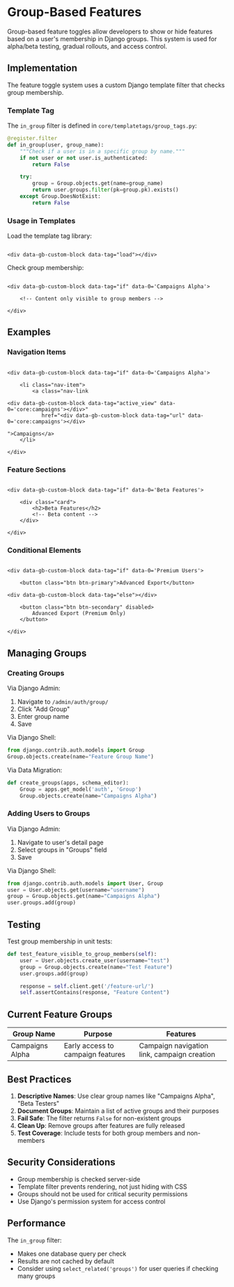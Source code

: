 # Group-Based Features

Group-based feature toggles allow developers to show or hide features based on a user's membership in Django groups. This system is used for alpha/beta testing, gradual rollouts, and access control.

## Implementation

The feature toggle system uses a custom Django template filter that checks group membership.

### Template Tag

The `in_group` filter is defined in `core/templatetags/group_tags.py`:

```python
@register.filter
def in_group(user, group_name):
    """Check if a user is in a specific group by name."""
    if not user or not user.is_authenticated:
        return False

    try:
        group = Group.objects.get(name=group_name)
        return user.groups.filter(pk=group.pk).exists()
    except Group.DoesNotExist:
        return False
```

### Usage in Templates

Load the template tag library:

```django

<div data-gb-custom-block data-tag="load"></div>

```

Check group membership:

```django

<div data-gb-custom-block data-tag="if" data-0='Campaigns Alpha'>

    <!-- Content only visible to group members -->

</div>

```

## Examples

### Navigation Items

```django

<div data-gb-custom-block data-tag="if" data-0='Campaigns Alpha'>

    <li class="nav-item">
        <a class="nav-link 

<div data-gb-custom-block data-tag="active_view" data-0='core:campaigns'></div>"
           href="<div data-gb-custom-block data-tag="url" data-0='core:campaigns'></div>

">Campaigns</a>
    </li>

</div>

```

### Feature Sections

```django

<div data-gb-custom-block data-tag="if" data-0='Beta Features'>

    <div class="card">
        <h2>Beta Features</h2>
        <!-- Beta content -->
    </div>

</div>

```

### Conditional Elements

```django

<div data-gb-custom-block data-tag="if" data-0='Premium Users'>

    <button class="btn btn-primary">Advanced Export</button>

<div data-gb-custom-block data-tag="else"></div>

    <button class="btn btn-secondary" disabled>
        Advanced Export (Premium Only)
    </button>

</div>
```

## Managing Groups

### Creating Groups

Via Django Admin:

1. Navigate to `/admin/auth/group/`
2. Click "Add Group"
3. Enter group name
4. Save

Via Django Shell:

```python
from django.contrib.auth.models import Group
Group.objects.create(name="Feature Group Name")
```

Via Data Migration:

```python
def create_groups(apps, schema_editor):
    Group = apps.get_model('auth', 'Group')
    Group.objects.create(name="Campaigns Alpha")
```

### Adding Users to Groups

Via Django Admin:

1. Navigate to user's detail page
2. Select groups in "Groups" field
3. Save

Via Django Shell:

```python
from django.contrib.auth.models import User, Group
user = User.objects.get(username="username")
group = Group.objects.get(name="Campaigns Alpha")
user.groups.add(group)
```

## Testing

Test group membership in unit tests:

```python
def test_feature_visible_to_group_members(self):
    user = User.objects.create_user(username="test")
    group = Group.objects.create(name="Test Feature")
    user.groups.add(group)

    response = self.client.get('/feature-url/')
    self.assertContains(response, "Feature Content")
```

## Current Feature Groups

| Group Name      | Purpose                           | Features                                    |
| --------------- | --------------------------------- | ------------------------------------------- |
| Campaigns Alpha | Early access to campaign features | Campaign navigation link, campaign creation |

## Best Practices

1. **Descriptive Names**: Use clear group names like "Campaigns Alpha", "Beta Testers"
2. **Document Groups**: Maintain a list of active groups and their purposes
3. **Fail Safe**: The filter returns `False` for non-existent groups
4. **Clean Up**: Remove groups after features are fully released
5. **Test Coverage**: Include tests for both group members and non-members

## Security Considerations

* Group membership is checked server-side
* Template filter prevents rendering, not just hiding with CSS
* Groups should not be used for critical security permissions
* Use Django's permission system for access control

## Performance

The `in_group` filter:

* Makes one database query per check
* Results are not cached by default
* Consider using `select_related('groups')` for user queries if checking many groups
